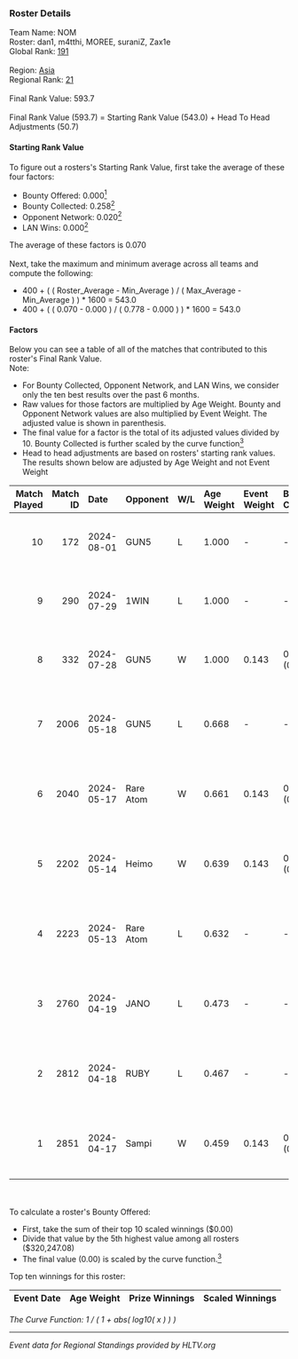 ### Roster Details<br />
Team Name: NOM<br />
Roster: dan1, m4tthi, MOREE, suraniZ, Zax1e<br />
Global Rank: [191](../standings_global.md)<br />
<br />
Region: [Asia]( ../standings_asia.md)<br />
Regional Rank: [21]( ../standings_asia.md)<br />
<br />
Final Rank Value:  593.7<br />
<br />
Final Rank Value (593.7) = Starting Rank Value (543.0) + Head To Head Adjustments (50.7)<br />

#### Starting Rank Value<br />
To figure out a rosters's Starting Rank Value, first take the average of these four factors:<br />
- Bounty Offered: 0.000[<sup>1</sup>](#table2)
- Bounty Collected: 0.258[<sup>2</sup>](#table1)
- Opponent Network: 0.020[<sup>2</sup>](#table1)
- LAN Wins: 0.000[<sup>2</sup>](#table1)

The average of these factors is 0.070<br />
<br />
Next, take the maximum and minimum average across all teams and compute the following:<br />
- 400 + ( ( Roster_Average - Min_Average ) / ( Max_Average - Min_Average ) ) * 1600 = 543.0
- 400 + ( ( 0.070 - 0.000 ) / ( 0.778 - 0.000 ) ) * 1600 = 543.0


#### Factors<br />
Below you can see a table of all of the matches that contributed to this roster's Final Rank Value.<br />
Note:<br />

- For Bounty Collected, Opponent Network, and LAN Wins, we consider only the ten best results over the past 6 months.
- Raw values for those factors are multiplied by Age Weight. Bounty and Opponent Network values are also multiplied by Event Weight. The adjusted value is shown in parenthesis.
- The final value for a factor is the total of its adjusted values divided by 10. Bounty Collected is further scaled by the curve function[<sup>3</sup>](#curveFunction)
- Head to head adjustments are based on rosters' starting rank values. The results shown below are adjusted by Age Weight and not Event Weight
<span id="table1"></span><br />


| Match Played | Match ID | Date       | Opponent  | W/L | Age Weight | Event Weight | Bounty Collected | Opponent Network | LAN Wins  | H2H Adj. | Roster                               |
| -: | -: | :- | :- | :- | :- | :- | :- | :- | :- | -: | :- |
|           10 |      172 | 2024-08-01 | GUN5      | L   | 1.000      | -            | -                | -                | -         |    -5.38 | dan1, m4tthi, MOREE, suraniZ, Zax1e  |
|            9 |      290 | 2024-07-29 | 1WIN      | L   | 1.000      | -            | -                | -                | -         |    -2.81 | dan1, m4tthi, MOREE, suraniZ, Zax1e  |
|            8 |      332 | 2024-07-28 | GUN5      | W   | 1.000      | 0.143        | 0.072 (0.010)    | 0.550 (0.079)    | 0 (0.000) |    26.18 | dan1, m4tthi, MOREE, suraniZ, Zax1e  |
|            7 |     2006 | 2024-05-18 | GUN5      | L   | 0.668      | -            | -                | -                | -         |    -2.37 | dan1, hotd0g , m4tthi, meztal, MOREE |
|            6 |     2040 | 2024-05-17 | Rare Atom | W   | 0.661      | 0.143        | 0.009 (0.001)    | 0.465 (0.044)    | 0 (0.000) |    17.45 | dan1, hotd0g , m4tthi, meztal, MOREE |
|            5 |     2202 | 2024-05-14 | Heimo     | W   | 0.639      | 0.143        | 0.006 (0.001)    | 0.103 (0.009)    | 0 (0.000) |    13.86 | dan1, hotd0g , m4tthi, meztal, MOREE |
|            4 |     2223 | 2024-05-13 | Rare Atom | L   | 0.632      | -            | -                | -                | -         |    -2.69 | dan1, hotd0g , m4tthi, meztal, MOREE |
|            3 |     2760 | 2024-04-19 | JANO      | L   | 0.473      | -            | -                | -                | -         |    -4.88 | dan1, hotd0g , m4tthi, meztal, MOREE |
|            2 |     2812 | 2024-04-18 | RUBY      | L   | 0.467      | -            | -                | -                | -         |    -1.55 | dan1, hotd0g , m4tthi, meztal, MOREE |
|            1 |     2851 | 2024-04-17 | Sampi     | W   | 0.459      | 0.143        | 0.027 (0.002)    | 1.000 (0.066)    | 0 (0.000) |    12.87 | dan1, hotd0g , m4tthi, meztal, MOREE |

<br />
<span id="table2"></span><br />
To calculate a roster's Bounty Offered:<br />

- First, take the sum of their top 10 scaled winnings ($0.00)
- Divide that value by the 5th highest value among all rosters ($320,247.08)
- The final value (0.00) is scaled by the curve function.[<sup>3</sup>](#curveFunction)

Top ten winnings for this roster:<br />

| Event Date | Age Weight | Prize Winnings | Scaled Winnings |
| :- | -: | :- | :- |


<span id="curveFunction"></span>_The Curve Function: 1 / ( 1 + abs( log10( x ) ) )_<br />

---
_Event data for Regional Standings provided by HLTV.org_<br />

